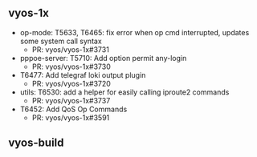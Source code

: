 ## vyos-1x
- op-mode: T5633, T6465: fix error when op cmd interrupted, updates some system call syntax
   - PR: vyos/vyos-1x#3731
- pppoe-server: T5710: Add option permit any-login
   - PR: vyos/vyos-1x#3730
- T6477: Add telegraf loki output plugin
   - PR: vyos/vyos-1x#3720
- utils: T6530: add a helper for easily calling iproute2 commands
   - PR: vyos/vyos-1x#3737
- T6452: Add QoS Op Commands
   - PR: vyos/vyos-1x#3591


## vyos-build

